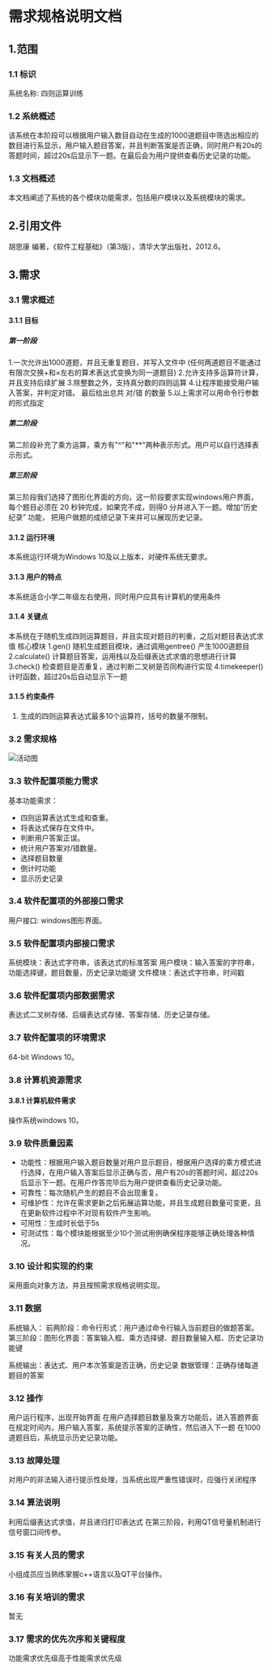 # 需求规格说明文档

## 1.范围

### 1.1 标识

系统名称: 四则运算训练

### 1.2 系统概述

该系统在本阶段可以根据用户输入数目自动在生成的1000道题目中筛选出相应的数目进行系显示，用户输入题目答案，并且判断答案是否正确，同时用户有20s的答题时间，超过20s后显示下一题。在最后会为用户提供查看历史记录的功能。

### 1.3 文档概述

本文档阐述了系统的各个模块功能需求，包括用户模块以及系统模块的需求。

## 2.引用文件

胡思康 编著，《软件工程基础》（第3版），清华大学出版社，2012.6。

## 3.需求

### 3.1 需求概述

#### 3.1.1  目标

##### 第一阶段

1.一次允许出1000道题，并且无重复题目，并写入文件中 (任何两道题目不能通过有限次交换+和×左右的算术表达式变换为同一道题目)
2.允许支持多运算符计算，并且支持后续扩展
3.除整数之外，支持真分数的四则运算
4.让程序能接受用户输入答案，并判定对错。 最后给出总共 对/错 的数量
5.以上需求可以用命令行参数的形式指定

##### 第二阶段

第二阶段补充了乘方运算，乘方有"^"和"**"两种表示形式。用户可以自行选择表示形式。

##### 第三阶段

第三阶段我们选择了图形化界面的方向，这一阶段要求实现windows用户界面，每个题目必须在 20 秒钟完成，如果完不成，则得0 分并进入下一题。增加“历史纪录” 功能， 把用户做题的成绩记录下来并可以展现历史记录。

#### 3.1.2  运行环境

本系统运行环境为Windows 10及以上版本，对硬件系统无要求。

#### 3.1.3  用户的特点

本系统适合小学二年级左右使用，同时用户应具有计算机的使用条件

#### 3.1.4  关键点

本系统在于随机生成四则运算题目，并且实现对题目的判重，之后对题目表达式求值
核心模块
1.gen() 随机生成题目模块，通过调用gentree() 产生1000道题目
2.calculate() 计算题目答案，运用栈以及后缀表达式求值的思想进行计算
3.check() 检查题目是否重复，通过判断二叉树是否同构进行实现
4.timekeeper() 计时函数，超过20s后自动显示下一题

#### 3.1.5  约束条件

1. 生成的四则运算表达式最多10个运算符，括号的数量不限制。

### 3.2 需求规格

![活动图](http://114.115.245.158:8000/1120191761/math-generator/-/blob/main/%E9%9C%80%E6%B1%82+%E8%AE%BE%E8%AE%A1%E5%88%86%E6%9E%90/%E9%9C%80%E6%B1%82%E5%88%86%E6%9E%90%E6%96%87%E6%A1%A3/activity_1.png)

### 3.3 软件配置项能力需求

基本功能需求：

- 四则运算表达式生成和查重。
- 将表达式保存在文件中。
- 判断用户答案正误。
- 统计用户答案对/错数量。
- 选择题目数量
- 倒计时功能
- 显示历史记录

### 3.4 软件配置项的外部接口需求

用户接口: windows图形界面。

### 3.5 软件配置项内部接口需求

系统模块：表达式字符串，该表达式的标准答案
用户模块：输入答案的字符串，功能选择键，题目数量，历史记录功能键
文件模块：表达式字符串，时间戳

### 3.6 软件配置项内部数据需求

表达式二叉树存储、后缀表达式存储、答案存储、历史记录存储。

### 3.7 软件配置项的环境需求

64-bit Windows 10。

### 3.8 计算机资源需求

#### 3.8.1  计算机软件需求

操作系统windows 10。

### 3.9 软件质量因素

- 功能性：根据用户输入题目数量对用户显示题目，根据用户选择的乘方模式进行选择，在用户输入答案后显示正确与否，用户有20s的答题时间，超过20s后显示下一题。在用户作答完毕后为用户提供查看历史记录功能。
- 可靠性：每次随机产生的题目不会出现重复。
- 可维护性：允许在需求更新之后拓展运算功能，并且生成题目数量可变更，且在更新软件过程中不对现有软件产生影响。
- 可用性：生成时长低于5s
- 可测试性：每个模块能根据至少10个测试用例确保程序能够正确处理各种情况。

### 3.10  设计和实现的约束

采用面向对象方法，并且按照需求规格说明实现。

### 3.11  数据

系统输入：
  前两阶段：命令行形式：用户通过命令行输入当前题目的做题答案。
  第三阶段：图形化界面：答案输入框、乘方选择键、题目数量输入框、历史记录功能键

系统输出：表达式、用户本次答案是否正确，历史记录
数据管理：正确存储每道题目的答案

### 3.12  操作

用户运行程序，出现开始界面
在用户选择题目数量及乘方功能后，进入答题界面
在规定时间内，用户输入答案，系统提示答案的正确性，然后进入下一题
在1000道题目后，系统显示历史记录功能。

### 3.13  故障处理

对用户的非法输入进行提示性处理，当系统出现严重性错误时，应强行关闭程序

### 3.14  算法说明

利用后缀表达式求值，并且递归打印表达式
在第三阶段，利用QT信号量机制进行信号窗口间传参。

### 3.15  有关人员的需求

小组成员应当熟练掌握c++语言以及QT平台操作。

### 3.16  有关培训的需求

暂无

### 3.17  需求的优先次序和关键程度

功能需求优先级高于性能需求优先级
